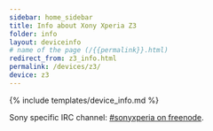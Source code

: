 ```yaml
---
sidebar: home_sidebar
title: Info about Xony Xperia Z3
folder: info
layout: deviceinfo
# name of the page (/{{permalink}}.html)
redirect_from: z3_info.html
permalink: /devices/z3/
device: z3
---
```

{% include templates/device_info.md %}

<p>Sony specific IRC channel: <a href="https://webchat.freenode.net/?channels=freexperia">#sonyxperia on freenode</a>.</p>
